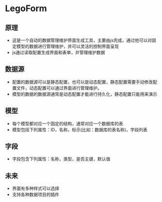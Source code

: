 # LegoForm
## 原理
- 这是一个自动的数据管理维护界面生成工具，主要由js完成，通过他可以对固定模型的数据进行管理维护，并可以灵活的控制界面呈现
- js通过读取配置生成界面和表单，并管理维护数据

## 数据源
- 配置的数据源可以是静态配置，也可以是动态配置，静态配置需要手动修改配置文件，动态配置可以通过界面进行管理维护。
- 模型的数据的数据源通常是动态配置才能进行持久化，静态配置只能用来演示

## 模型
- 每个模型都对应一个固定的结构，通常对应一个数据库的表
- 模型包括下列属性：ID，名称，标示(比如：数据库的表名称)，字段列表

## 字段
- 字段包含下列属性：名称，类型，是否主键，默认值

## 未来
- 界面有多种样式可以选择
- 支持各种数据项目的插件
